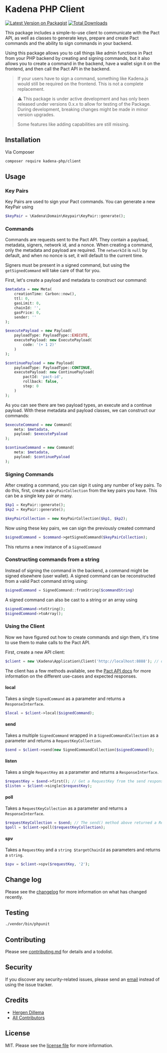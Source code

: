 # Kadena PHP Client

[![Latest Version on Packagist][ico-version]][link-packagist]
[![Total Downloads][ico-downloads]][link-downloads]

This package includes a simple-to-use client to communicate with the Pact API, as well as classes to generate keys, prepare and create Pact commands and the ability to sign commands in your backend.

Using this package allows you to call things like admin functions in Pact from your PHP backend by creating and signing commands, but it also allows you to create a command in the backend, have a wallet sign it on the frontend, and then call the Pact API in the backend.

> If your users have to sign a command, something like Kadena.js would still be required on the frontend. This is not a complete replacement.

> ⚠️ This package is under active development and has only been released under versions 0.x.x to allow for testing of the Package. During development, breaking changes might be made in minor version upgrades.
> 
> Some features like adding capabilities are still missing.

## Installation

Via Composer

``` bash
composer require kadena-php/client
```

## Usage
### Key Pairs
Key Pairs are used to sign your Pact commands. You can generate a new KeyPair using

```php
$keyPair = \Kadena\Domain\Keypair\KeyPair::generate();
```
### Commands
Commands are requests sent to the Pact API. 
They contain a payload, metadata, signers, network id, and a nonce. 
When creating a command, only the metadata and payload are required. 
The `networkId` is `null` by default, and when no nonce is set, it will default to the current time.

Signers must be present in a signed command, but using the `getSignedCommand` will take care of that for you.

First, let's create a payload and metadata to construct our command:

```php
$metadata = new Meta(
    creationTime: Carbon::now(),
    ttl: 0,
    gasLimit: 0,
    chainId: '',
    gasPrice: 0,
    sender: ''
);

$executePayload = new Payload(
    payloadType: PayloadType::EXECUTE,
    executePayload: new ExecutePayload(
        code: '(+ 1 2)'
    )
);

$continuePayload = new Payload(
    payloadType: PayloadType::CONTINUE,
    executePayload: new ContinuePayload(
        pactId: 'pact-id',
        rollback: false,
        step: 0
    )
);
```
As you can see there are two payload types, an execute and a continue payload. With these metadata and payload classes, we can construct our commands:
```php
$executeCommand = new Command(
    meta: $metadata,
    payload: $executePyaload
);

$continueCommand = new Command(
    meta: $metadata,
    payload: $continuePyaload
);
```

### Signing Commands
After creating a command, you can sign it using any number of key pairs. To do this, first, create a `KeyPairCollection` from the key pairs you have. This can be a single key pair or many.
```php
$kp1 = KeyPair::generate();
$kp2 = KeyPair::generate();

$keyPairCollection = new KeyPairCollection($kp1, $kp2);
```

Now using these key pairs, we can sign the previously created command
```php
$signedCommand = $command->getSignedCommand($keyPairCollection);
```
This returns a new instance of a `SignedCommand`

### Constructing commands from a string
Instead of signing the command in the backend, a command might be signed elsewhere (user wallet). 
A signed command can be reconstructed from a valid Pact command string using:
```php
$signedCommand = SignedCommand::fromString($commandString)
```
A signed command can also be cast to a string or an array using
```php
$signedCommand->toString();
$signedCommand->toArray();
```

### Using the Client
Now we have figured out how to create commands and sign them, it's time to use them to make calls to the Pact API.

First, create a new API client:

```php
$client = new \Kadena\Application\Client('http://localhost:8888'); // or whatever local config you have
```
The client has a few methods available, 
see the [Pact API docs](https://api.chainweb.com/openapi/pact.html#tag/endpoint-local) for more information on the different use-cases
and expected responses.
#### local
Takes a single `SignedCommand` as a parameter and returns a `ResponseInterface`.
```php
$local = $client->local($signedCommand);
```
#### send
Takes a multiple `SignedCommand` wrapped in a `SignedCommandCollection` as a parameter and returns a `RequestKeyCollection`.
```php
$send = $client->send(new SignedCommandCollection($signedCommand));
```
#### listen
Takes a single `RequestKey` as a parameter and returns a `ResponseInterface`.
```php
$requestKey = $send->first(); // Get a RequestKey from the send response above
$listen = $client->single($requestKey);
```
#### poll
Takes a `RequestKeyCollection` as a parameter and returns a `ResponseInterface`.
```php
$requestKeyCollection = $send; // The send() method above returned a RequestKeyCollection
$poll = $client->poll($requestKeyCollection);
```
#### spv
Takes a `RequestKey` and a `string $targetChainId` as parameters and returns a `string`.
```php
$spv = $client->spv($requestKey, '2');
```


## Change log

Please see the [changelog](changelog.md) for more information on what has changed recently.

## Testing

``` bash
./vendor/bin/phpunit
```

## Contributing

Please see [contributing.md](contributing.md) for details and a todolist.

## Security

If you discover any security-related issues, please send an [email](mailto:hergen.dillema@gmail.com) instead of using the issue tracker.

## Credits

- [Hergen Dillema][link-author]
- [All Contributors][link-contributors]

## License

MIT. Please see the [license file](license.md) for more information.

[ico-version]: https://img.shields.io/packagist/v/kadena-php/client.svg?style=flat-square
[ico-downloads]: https://img.shields.io/packagist/dt/kadena-php/client.svg?style=flat-square

[link-packagist]: https://packagist.org/packages/kadena-php/client
[link-downloads]: https://packagist.org/packages/kadena-php/client
[link-author]: https://github.com/hergend
[link-contributors]: ../../contributors
